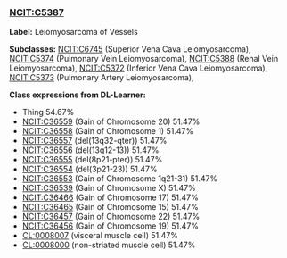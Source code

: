 
### [NCIT:C5387](http://purl.obolibrary.org/obo/NCIT_C5387)
**Label:** Leiomyosarcoma of Vessels

**Subclasses:** [NCIT:C6745](http://purl.obolibrary.org/obo/NCIT_C6745) (Superior Vena Cava Leiomyosarcoma), [NCIT:C5374](http://purl.obolibrary.org/obo/NCIT_C5374) (Pulmonary Vein Leiomyosarcoma), [NCIT:C5388](http://purl.obolibrary.org/obo/NCIT_C5388) (Renal Vein Leiomyosarcoma), [NCIT:C5372](http://purl.obolibrary.org/obo/NCIT_C5372) (Inferior Vena Cava Leiomyosarcoma), [NCIT:C5373](http://purl.obolibrary.org/obo/NCIT_C5373) (Pulmonary Artery Leiomyosarcoma), 

**Class expressions from DL-Learner:**

- Thing 54.67%
- [NCIT:C36559](http://purl.obolibrary.org/obo/NCIT_C36559) (Gain of Chromosome 20) 51.47%
- [NCIT:C36558](http://purl.obolibrary.org/obo/NCIT_C36558) (Gain of Chromosome 1) 51.47%
- [NCIT:C36557](http://purl.obolibrary.org/obo/NCIT_C36557) (del(13q32-qter)) 51.47%
- [NCIT:C36556](http://purl.obolibrary.org/obo/NCIT_C36556) (del(13q12-13)) 51.47%
- [NCIT:C36555](http://purl.obolibrary.org/obo/NCIT_C36555) (del(8p21-pter)) 51.47%
- [NCIT:C36554](http://purl.obolibrary.org/obo/NCIT_C36554) (del(3p21-23)) 51.47%
- [NCIT:C36553](http://purl.obolibrary.org/obo/NCIT_C36553) (Gain of Chromosome 1q21-31) 51.47%
- [NCIT:C36539](http://purl.obolibrary.org/obo/NCIT_C36539) (Gain of Chromosome X) 51.47%
- [NCIT:C36466](http://purl.obolibrary.org/obo/NCIT_C36466) (Gain of Chromosome 17) 51.47%
- [NCIT:C36465](http://purl.obolibrary.org/obo/NCIT_C36465) (Gain of Chromosome 15) 51.47%
- [NCIT:C36457](http://purl.obolibrary.org/obo/NCIT_C36457) (Gain of Chromosome 22) 51.47%
- [NCIT:C36456](http://purl.obolibrary.org/obo/NCIT_C36456) (Gain of Chromosome 19) 51.47%
- [CL:0008007](http://purl.obolibrary.org/obo/CL_0008007) (visceral muscle cell) 51.47%
- [CL:0008000](http://purl.obolibrary.org/obo/CL_0008000) (non-striated muscle cell) 51.47%


